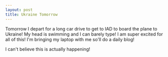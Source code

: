 ```yaml
---
layout: post
title: Ukraine Tomorrow
---
```


Tomorrow I depart for a long car drive to get to IAD to board the plane to Ukraine! My head is
swimming and I can barely type! I am super excited for all of this! I'm bringing my laptop with me
so'll do a daily blog!

I can't believe this is actually happening!
